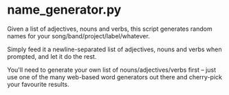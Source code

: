 # name_generator.py

Given a list of adjectives, nouns and verbs, this script generates random names for your 
song/band/project/label/whatever.
 
Simply feed it a newline-separated list of adjectives, nouns and verbs when prompted, and
let it do the rest.

You'll need to generate your own list of nouns/adjectives/verbs first – just use one of 
the many web-based word generators out there and cherry-pick your favourite results.
